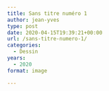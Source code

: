 ```yaml
---
title: Sans titre numéro 1
author: jean-yves
type: post
date: 2020-04-15T19:39:21+00:00
url: /sans-titre-numero-1/
categories:
  - Dessin
years:
  - 2020
format: image

---
```


